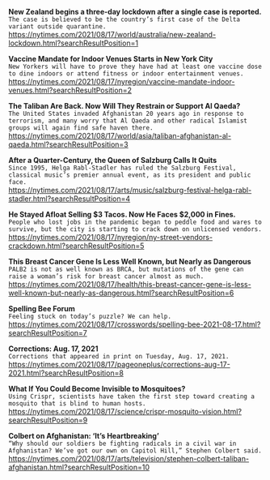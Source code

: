 **New Zealand begins a three-day lockdown after a single case is reported.**\
`The case is believed to be the country’s first case of the Delta variant outside quarantine.`\
https://nytimes.com/2021/08/17/world/australia/new-zealand-lockdown.html?searchResultPosition=1

**Vaccine Mandate for Indoor Venues Starts in New York City**\
`New Yorkers will have to prove they have had at least one vaccine dose to dine indoors or attend fitness or indoor entertainment venues.`\
https://nytimes.com/2021/08/17/nyregion/vaccine-mandate-indoor-venues.html?searchResultPosition=2

**The Taliban Are Back. Now Will They Restrain or Support Al Qaeda?**\
`The United States invaded Afghanistan 20 years ago in response to terrorism, and many worry that Al Qaeda and other radical Islamist groups will again find safe haven there.`\
https://nytimes.com/2021/08/17/world/asia/taliban-afghanistan-al-qaeda.html?searchResultPosition=3

**After a Quarter-Century, the Queen of Salzburg Calls It Quits**\
`Since 1995, Helga Rabl-Stadler has ruled the Salzburg Festival, classical music’s premier annual event, as its president and public face.`\
https://nytimes.com/2021/08/17/arts/music/salzburg-festival-helga-rabl-stadler.html?searchResultPosition=4

**He Stayed Afloat Selling $3 Tacos. Now He Faces $2,000 in Fines.**\
`People who lost jobs in the pandemic began to peddle food and wares to survive, but the city is starting to crack down on unlicensed vendors.`\
https://nytimes.com/2021/08/17/nyregion/ny-street-vendors-crackdown.html?searchResultPosition=5

**This Breast Cancer Gene Is Less Well Known, but Nearly as Dangerous**\
`PALB2 is not as well known as BRCA, but mutations of the gene can raise a woman’s risk for breast cancer almost as much.`\
https://nytimes.com/2021/08/17/health/this-breast-cancer-gene-is-less-well-known-but-nearly-as-dangerous.html?searchResultPosition=6

**Spelling Bee Forum**\
`Feeling stuck on today’s puzzle? We can help.`\
https://nytimes.com/2021/08/17/crosswords/spelling-bee-2021-08-17.html?searchResultPosition=7

**Corrections: Aug. 17, 2021**\
`Corrections that appeared in print on Tuesday, Aug. 17, 2021.`\
https://nytimes.com/2021/08/17/pageoneplus/corrections-aug-17-2021.html?searchResultPosition=8

**What If You Could Become Invisible to Mosquitoes?**\
`Using Crispr, scientists have taken the first step toward creating a mosquito that is blind to human hosts.`\
https://nytimes.com/2021/08/17/science/crispr-mosquito-vision.html?searchResultPosition=9

**Colbert on Afghanistan: ‘It’s Heartbreaking’**\
`“Why should our soldiers be fighting radicals in a civil war in Afghanistan? We’ve got our own on Capitol Hill,” Stephen Colbert said.`\
https://nytimes.com/2021/08/17/arts/television/stephen-colbert-taliban-afghanistan.html?searchResultPosition=10

